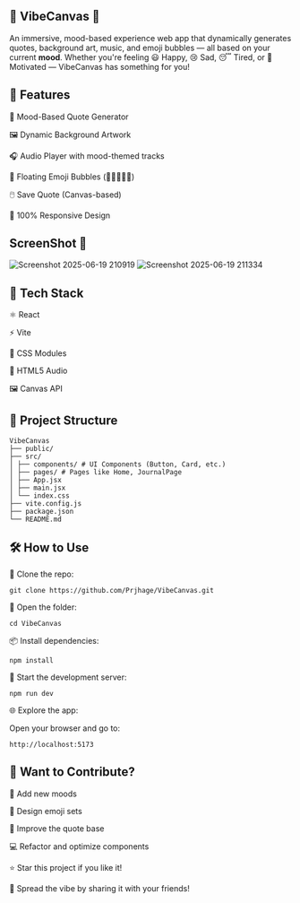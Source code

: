 
## 🎨 VibeCanvas 🧠  


An immersive, mood-based experience web app that dynamically generates quotes, background art, music, and emoji bubbles — all based on your current **mood**. Whether you're feeling 😃 Happy, 😢 Sad, 😴 Tired, or 💪 Motivated — VibeCanvas has something for you!

## 🎵 Features  


💬 Mood-Based Quote Generator  

🖼️ Dynamic Background Artwork  

🎧 Audio Player with mood-themed tracks  

🎈 Floating Emoji Bubbles (🎉🔥💤😢💪)  

🖱️ Save Quote (Canvas-based)  
 
📱 100% Responsive Design  

## ScreenShot 📸
![Screenshot 2025-06-19 210919](https://github.com/user-attachments/assets/26b28485-8dff-4c36-9efa-a188abafa4b8)
![Screenshot 2025-06-19 211334](https://github.com/user-attachments/assets/79101ac3-6718-4f49-a3cf-b48ab532129c)


## 🧠 Tech Stack  


⚛️ React  

⚡ Vite  

🎨 CSS Modules  

🎵 HTML5 Audio  

🖼️ Canvas API  
 

## 📁 Project Structure  

```
VibeCanvas
├── public/
├── src/
│ ├── components/ # UI Components (Button, Card, etc.)
│ ├── pages/ # Pages like Home, JournalPage
│ ├── App.jsx
│ ├── main.jsx
│ └── index.css
├── vite.config.js
├── package.json
└── README.md
```

## 🛠️ How to Use


🧲 Clone the repo:

```git clone https://github.com/Prjhage/VibeCanvas.git```



📁 Open the folder:

```cd VibeCanvas```


📦 Install dependencies:

```npm install```


🚀 Start the development server:

```npm run dev```


🌐 Explore the app:

Open your browser and go to:

```http://localhost:5173```


## 🚀 Want to Contribute?


🧠 Add new moods

🎨 Design emoji sets

💬 Improve the quote base

💻 Refactor and optimize components


⭐ Star this project if you like it!

📢 Spread the vibe by sharing it with your friends!

